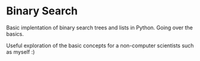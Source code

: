 # Binary Search

Basic implentation of binary search trees and lists in Python. Going over the basics.

Useful exploration of the basic concepts for a non-computer scientists such as myself :)